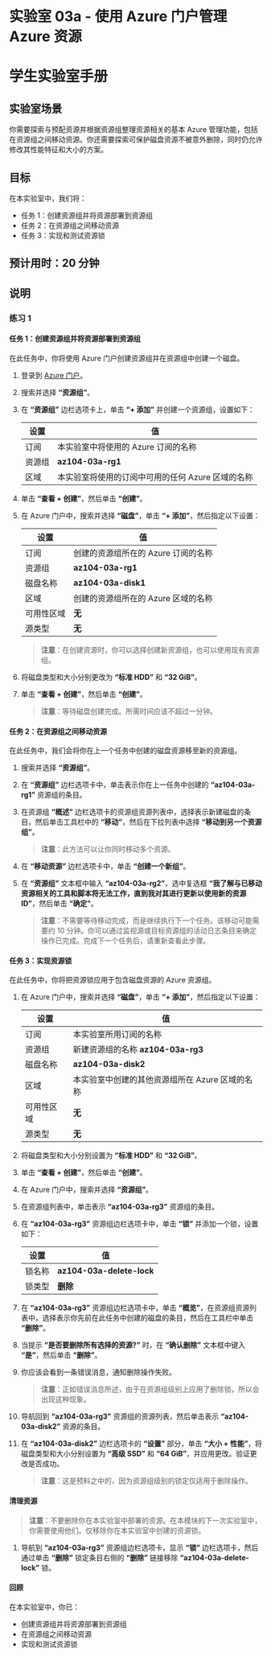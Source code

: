 ﻿---
lab:
    title: '03a - 使用 Azure 门户管理 Azure 资源'
    module: '模块 03 - Azure 管理'
---

# 实验室 03a - 使用 Azure 门户管理 Azure 资源
# 学生实验室手册

## 实验室场景

你需要探索与预配资源并根据资源组整理资源相关的基本 Azure 管理功能，包括在资源组之间移动资源。你还需要探索可保护磁盘资源不被意外删除，同时仍允许修改其性能特征和大小的方案。

## 目标

在本实验室中，我们将：

+ 任务 1：创建资源组并将资源部署到资源组
+ 任务 2：在资源组之间移动资源
+ 任务 3：实现和测试资源锁

## 预计用时：20 分钟

## 说明

### 练习 1

#### 任务 1：创建资源组并将资源部署到资源组

在此任务中，你将使用 Azure 门户创建资源组并在资源组中创建一个磁盘。

1. 登录到 [Azure 门户](https://portal.azure.com)。

1. 搜索并选择 **“资源组”**。 

1. 在 **“资源组”** 边栏选项卡上，单击 **“+ 添加”** 并创建一个资源组，设置如下：

    |设置|值|
    |---|---|
    |订阅| 本实验室中将使用的 Azure 订阅的名称 |
    |资源组| **az104-03a-rg1**|
    |区域| 本实验室将使用的订阅中可用的任何 Azure 区域的名称 |

1. 单击 **“查看 + 创建”**，然后单击 **“创建”**。

1. 在 Azure 门户中，搜索并选择 **“磁盘”**，单击 **“+ 添加”**，然后指定以下设置：

    |设置|值|
    |---|---|
    |订阅| 创建的资源组所在的 Azure 订阅的名称 |
    |资源组| **az104-03a-rg1** |
    |磁盘名称| **az104-03a-disk1** |
    |区域| 创建的资源组所在的 Azure 区域的名称 |
    |可用性区域| **无** |
    |源类型| **无** |

    >**注意**：在创建资源时，你可以选择创建新资源组，也可以使用现有资源组。

1. 将磁盘类型和大小分别更改为 **“标准 HDD”** 和 **“32 GiB”**。

1. 单击 **“查看 + 创建”**，然后单击 **“创建”**。

    >**注意**：等待磁盘创建完成。所需时间应该不超过一分钟。

#### 任务 2：在资源组之间移动资源 

在此任务中，我们会将你在上一个任务中创建的磁盘资源移至新的资源组。 

1. 搜索并选择 **“资源组”**。 

1. 在 **“资源组”** 边栏选项卡中，单击表示你在上一任务中创建的 **“az104-03a-rg1”** 资源组的条目。

1. 在资源组 **“概述”** 边栏选项卡的资源组资源列表中，选择表示新建磁盘的条目，然后单击工具栏中的 **“移动”**，然后在下拉列表中选择 **“移动到另一个资源组”**。

    >**注意**：此方法可以让你同时移动多个资源。 

1. 在 **“移动资源”** 边栏选项卡中，单击 **“创建一个新组”**。

1. 在 **“资源组”** 文本框中输入 **“az104-03a-rg2”**，选中复选框 **“我了解与已移动资源相关的工具和脚本将无法工作，直到我对其进行更新以使用新的资源 ID”**，然后单击 **“确定”**。

    >**注意**：不需要等待移动完成，而是继续执行下一个任务。该移动可能需要约 10 分钟。你可以通过监视源或目标资源组的活动日志条目来确定操作已完成。完成下一个任务后，请重新查看此步骤。

#### 任务 3：实现资源锁

在此任务中，你将把资源锁应用于包含磁盘资源的 Azure 资源组。

1. 在 Azure 门户中，搜索并选择 **“磁盘”**，单击 **“+ 添加”**，然后指定以下设置：

    |设置|值|
    |---|---|
    |订阅| 本实验室所用订阅的名称 |
    |资源组| 新建资源组的名称 **az104-03a-rg3** |
    |磁盘名称| **az104-03a-disk2** |
    |区域| 本实验室中创建的其他资源组所在 Azure 区域的名称 |
    |可用性区域| **无** |
    |源类型| **无** |

1. 将磁盘类型和大小分别设置为 **“标准 HDD”** 和 **“32 GiB”**。

1. 单击 **“查看 + 创建”**，然后单击 **“创建”**。

1. 在 Azure 门户中，搜索并选择 **“资源组”**。 

1. 在资源组列表中，单击表示 **“az104-03a-rg3”** 资源组的条目。

1. 在 **“az104-03a-rg3”** 资源组边栏选项卡中，单击 **“锁”** 并添加一个锁，设置如下：

    |设置|值|
    |---|---|
    |锁名称| **az104-03a-delete-lock** |
    |锁类型| **删除** |

1. 在 **“az104-03a-rg3”** 资源组边栏选项卡中，单击 **“概览”**，在资源组资源列表中，选择表示你先前在此任务中创建的磁盘的条目，然后在工具栏中单击 **“删除”**。 

1. 当提示 **“是否要删除所有选择的资源?”** 时，在 **“确认删除”** 文本框中键入 **“是”**，然后单击 **“删除”**。

1. 你应该会看到一条错误消息，通知删除操作失败。 

    >**注意**：正如错误消息所述，由于在资源组级别上应用了删除锁，所以会出现这种现象。

1. 导航回到 **“az104-03a-rg3”** 资源组的资源列表，然后单击表示 **“az104-03a-disk2”** 资源的条目。 

1. 在 **“az104-03a-disk2”** 边栏选项卡的 **“设置”** 部分，单击 **“大小 + 性能”**，将磁盘类型和大小分别设置为 **“高级 SSD”** 和 **“64 GiB”**，并应用更改。验证更改是否成功。

    >**注意**：这是预料之中的，因为资源组级别的锁定仅适用于删除操作。 

#### 清理资源

   >**注意**：不要删除你在本实验室中部署的资源。在本模块的下一次实验室中，你需要使用他们。仅移除你在本实验室中创建的资源锁。

1. 导航到 **“az104-03a-rg3”** 资源组边栏选项卡，显示 **“锁”** 边栏选项卡，然后通过单击 **“删除”** 锁定条目右侧的 **“删除”** 链接移除 **“az104-03a-delete-lock”** 锁。

#### 回顾

在本实验室中，你已：

- 创建资源组并将资源部署到资源组
- 在资源组之间移动资源
- 实现和测试资源锁
